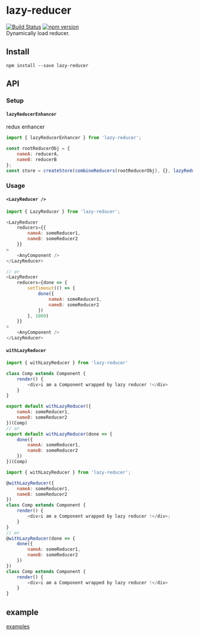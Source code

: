 # lazy-reducer
[![Build Status](https://travis-ci.org/omodule/lazy-reducer.svg?branch=master)](https://travis-ci.org/omodule/lazy-reducer)
[![npm version](https://img.shields.io/npm/v/lazy-reducer.svg?style=flat-square)](https://www.npmjs.com/package/lazy-reducer)  
Dynamically load reducer.

## Install
```
npm install --save lazy-reducer
```
## API

### Setup
#### `lazyReducerEnhancer`
redux enhancer
```javascript
import { lazyReducerEnhancer } from 'lazy-reducer';

const rootReducerObj = {
    nameA: reducerA,
    nameB: reducerB
};
const store = createStore(combineReducers(rootReducerObj), {}, lazyReducerEnhancer(rootReducerObj));
```

### Usage
#### `<LazyReducer />`
```javascript
import { LazyReducer } from 'lazy-reducer';

<LazyReducer
    reducers={{
        nameA: someReducer1,
        nameB: someReducer2
    }}
>
    <AnyComponent />
</LazyReducer>

// or
<LazyReducer
    reducers={done => {
        setTimeout(() => {
            done({
                nameA: someReducer1,
                nameB: someReducer2
            })
        }, 1000)
    }}
>
    <AnyComponent />
</LazyReducer>


```

#### `withLazyReducer`
```javascript
import { withLazyReducer } from 'lazy-reducer'

class Comp extends Component {
    render() {
        <div>i am a Component wrapped by lazy reducer !</div>
    }
}

export default withLazyReducer({
    nameA: someReducer1,
    nameB: someReducer2
})(Comp)
// or
export default withLazyReducer(done => {
    done({
        nameA: someReducer1,
        nameB: someReducer2
    })
})(Comp)
```

```javascript
import { withLazyReducer } from 'lazy-reducer';

@withLazyReducer({
    nameA: someReducer1,
    nameB: someReducer2
})
class Comp extends Component {
    render() {
        <div>i am a Component wrapped by lazy reducer !</div>;
    }
}
// or
@withLazyReducer(done => {
    done({
        nameA: someReducer1,
        nameB: someReducer2
    })
})
class Comp extends Component {
    render() {
        <div>i am a Component wrapped by lazy reducer !</div>
    }
}

```



## example
[examples](./examples)
